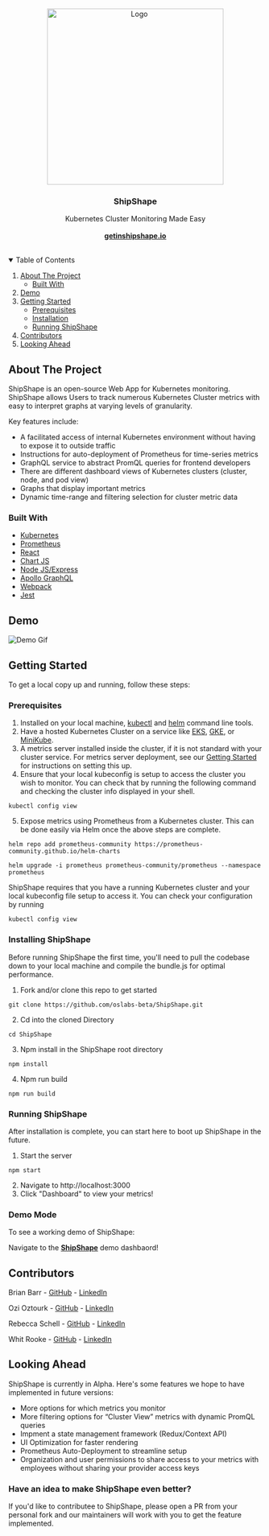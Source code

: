 <!-- PROJECT LOGO -->
<br />
<p align="center">
  <a href="https://github.com/oslabs-beta/ShipShape">
    <img src="./client/assets/ShipShapeLogo.png" alt="Logo" length="350px" width="350px">
  </a>

  <h3 align="center">ShipShape</h3>

  <p align="center">
    Kubernetes Cluster Monitoring Made Easy
    <br /><br />
    <a href="https://www.getinshipshape.io/"><strong>getinshipshape.io</strong></a>
    <br />
    <br />
   
  </p>
</p>

<!-- TABLE OF CONTENTS -->
<details open="open">
  <summary>Table of Contents</summary>
  <ol>
    <li>
      <a href="#about-the-project">About The Project</a>
      <ul>
        <li><a href="#built-with">Built With</a></li>
      </ul>
    </li>
    <li>
      <a href="#demo">Demo</a>
    </li>
    <li>
      <a href="#getting-started">Getting Started</a>
      <ul>
        <li><a href="#prerequisites">Prerequisites</a></li>
        <li><a href="#installing-shipshape">Installation</a></li>
        <li><a href="running-shipshape">Running ShipShape</a></li>
      </ul>
    </li>
    <li><a href="#contributors">Contributors</a></li>
    <li><a href="#looking-ahead">Looking Ahead</a></li>
  </ol>
</details>

<!-- ABOUT THE PROJECT -->

## About The Project

ShipShape is an open-source Web App for Kubernetes monitoring. ShipShape allows Users to track numerous Kubernetes Cluster metrics with easy to interpret graphs at varying levels of granularity.

Key features include:

<!-- * User authentication and authorization -->

- A facilitated access of internal Kubernetes environment without having to expose it to outside traffic
- Instructions for auto-deployment of Prometheus for time-series metrics
- GraphQL service to abstract PromQL queries for frontend developers
- There are different dashboard views of Kubernetes clusters (cluster, node, and pod view)
- Graphs that display important metrics
- Dynamic time-range and filtering selection for cluster metric data

### Built With

- [Kubernetes](https://kubernetes.io/)
- [Prometheus](https://prometheus.io/)
- [React](https://reactjs.org/)
- [Chart JS](https://www.chartjs.org/)
- [Node JS/Express](https://nodejs.dev)
- [Apollo GraphQL](https://www.apollographql.com/docs/apollo-server)
- [Webpack](https://webpack.js.org/)
- [Jest](https://jestjs.io/)

## Demo

![Demo Gif](https://s6.gifyu.com/images/DemoGif-2.gif)

## Getting Started

To get a local copy up and running, follow these steps:

### Prerequisites

1.  Installed on your local machine, [kubectl](https://kubernetes.io/docs/tasks/tools) and [helm](https://helm.sh/docs/intro/install) command line tools.
2.  Have a hosted Kubernetes Cluster on a service like [EKS](https://aws.amazon.com/eks/), [GKE](https://cloud.google.com/kubernetes-engine), or [MiniKube](https://minikube.sigs.k8s.io/docs/start).
3.  A metrics server installed inside the cluster, if it is not standard with your cluster service. For metrics server deployment, see our [Getting Started](https://www.getinshipshape.io/getStarted) for instructions on setting this up.
4.  Ensure that your local kubeconfig is setup to access the cluster you wish to monitor. You can check that by running the following command and checking the cluster info displayed in your shell.

```
kubectl config view
```

5.  Expose metrics using Prometheus from a Kubernetes cluster. This can be done easily via Helm once the above steps are complete.

```
helm repo add prometheus-community https://prometheus-community.github.io/helm-charts
```

```
helm upgrade -i prometheus prometheus-community/prometheus --namespace prometheus
```

ShipShape requires that you have a running Kubernetes cluster and your local kubeconfig file setup to access it. You can check your configuration by running

```
kubectl config view
```

### Installing ShipShape

Before running ShipShape the first time, you'll need to pull the codebase down to your local machine and compile the bundle.js for optimal performance.

1. Fork and/or clone this repo to get started

```
git clone https://github.com/oslabs-beta/ShipShape.git
```

2. Cd into the cloned Directory

```
cd ShipShape
```

3. Npm install in the ShipShape root directory

```
npm install
```

4. Npm run build

```
npm run build
```

### Running ShipShape

After installation is complete, you can start here to boot up ShipShape in the future.

1. Start the server

```
npm start
```

2. Navigate to http://localhost:3000
3. Click "Dashboard" to view your metrics!

### Demo Mode

To see a working demo of ShipShape:

Navigate to the <a href="https://www.getinshipshape.io/"><strong>ShipShape</strong></a> demo dashbaord!

<!-- CONTRIBUTORS -->

## Contributors

Brian Barr - [GitHub](https://github.com/BarrBrian/) - [LinkedIn](https://www.linkedin.com/in/barrbrian/)

Ozi Oztourk - [GitHub](https://github.com/ozi-oztrk/) - [LinkedIn](https://www.linkedin.com/in/ozi-oztourk/)

Rebecca Schell - [GitHub](https://github.com/rschelly/) - [LinkedIn](https://www.linkedin.com/in/rschelly/)

Whit Rooke - [GitHub](https://github.com/Whitrooke) - [LinkedIn](https://www.linkedin.com/in/whit-rooke)

## Looking Ahead

ShipShape is currently in Alpha. Here's some features we hope to have implemented in future versions:

- More options for which metrics you monitor
- More filtering options for “Cluster View” metrics with dynamic PromQL queries
- Impment a state management framework (Redux/Context API)
- UI Optimization for faster rendering
- Prometheus Auto-Deployment to streamline setup
- Organization and user permissions to share access to your metrics with employees without sharing your provider access keys

### Have an idea to make ShipShape even better?

If you'd like to contributee to ShipShape, please open a PR from your personal fork and our maintainers will work with you to get the feature implemented.
